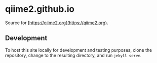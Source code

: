 # qiime2.github.io

Source for [https://qiime2.org](https://qiime2.org).

## Development

To host this site locally for development and testing purposes, clone the repository, change to the resulting directory, and run `jekyll serve`.